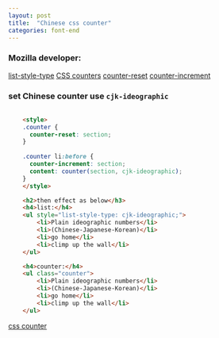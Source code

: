 ```yaml
---
layout: post
title:  "Chinese css counter"
categories: font-end
---
```

### Mozilla developer:
<a href="https://developer.mozilla.org/en-US/docs/Web/CSS/list-style-type" class="btn btn-yellow"><span>list-style-type</span></a>
<a href="https://developer.mozilla.org/en-US/docs/Web/Guide/CSS/Counters" class="btn"><span>CSS counters</span></a>
<a href="https://developer.mozilla.org/en-US/docs/Web/CSS/counter-reset" class="btn btn-blue"><span>counter-reset</span></a>
<a href="https://developer.mozilla.org/en-US/docs/Web/CSS/counter-increment" class="btn btn-green"><span>counter-increment</span></a>

### set Chinese counter use `cjk-ideographic`

```html
	
	<style>
	.counter {
	  counter-reset: section;
	}
	  
	.counter li:before {
	  counter-increment: section;
	  content: counter(section, cjk-ideographic);
	}
	</style>

	<h2>then effect as below</h3>
	<h4>list:</h4>
	<ul style="list-style-type: cjk-ideographic;">
	    <li>Plain ideographic numbers</li>
	    <li>(Chinese-Japanese-Korean)</li>
	    <li>go home</li>
	    <li>climp up the wall</li>
	</ul>

	<h4>counter:</h4>
	<ul class="counter">
	    <li>Plain ideographic numbers</li>
	    <li>(Chinese-Japanese-Korean)</li>
	    <li>go home</li>
	    <li>climp up the wall</li>
	</ul>
```
<a class="jsbin-embed" href="http://jsbin.com/edONIyEC/4/embed?html,output">css counter</a><script src="http://static.jsbin.com/js/embed.js"></script>